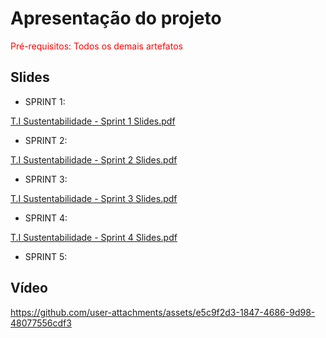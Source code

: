 # Apresentação do projeto

<span style="color:red">Pré-requisitos: Todos os demais artefatos</span>


## Slides


- SPRINT 1:

[T.I Sustentabilidade - Sprint 1 Slides.pdf](https://github.com/user-attachments/files/20970844/T.I.Sustentabilidade.-.Sprint.1.Slides.pdf)

- SPRINT 2:

[T.I Sustentabilidade - Sprint 2 Slides.pdf](https://github.com/user-attachments/files/20970857/T.I.Sustentabilidade.-.Sprint.2.Slides.pdf)

- SPRINT 3:

[T.I Sustentabilidade - Sprint 3 Slides.pdf](https://github.com/user-attachments/files/20970853/T.I.Sustentabilidade.-.Sprint.3.Slides.pdf)

- SPRINT 4:

[T.I Sustentabilidade - Sprint 4 Slides.pdf](https://github.com/user-attachments/files/20970842/T.I.Sustentabilidade.-.Sprint.4.Slides.pdf)

- SPRINT 5:



## Vídeo

https://github.com/user-attachments/assets/e5c9f2d3-1847-4686-9d98-48077556cdf3


